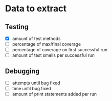 # Data to extract

## Testing
- [X] amount of test methods
- [ ] percentage of max/final coverage
- [ ] percentage of coverage on first successful run
- [ ] amount of test smells per successful run

## Debugging
- [ ] attempts until bug fixed
- [ ] time until bug fixed
- [ ] amount of print statements added per run
